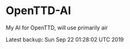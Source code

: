# OpenTTD-AI
My AI for OpenTTD, will use primarily air

Latest backup: Sun Sep 22 01:28:02 UTC 2019
